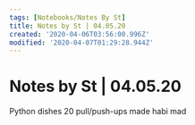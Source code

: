 ```yaml
---
tags: [Notebooks/Notes By St]
title: Notes by St | 04.05.20
created: '2020-04-06T03:56:00.996Z'
modified: '2020-04-07T01:29:28.944Z'
---
```


#  Notes by St | 04.05.20

Python
dishes
20 pull/push-ups
made habi mad

